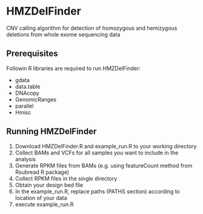 # HMZDelFinder
CNV calling algorithm for detection of homozygous and hemizygous deletions from whole exome sequencing data



## Prerequisites
Followin R libraries are required to run HMZDelFinder:
 * gdata
 * data.table
 * DNAcopy
 * GenomicRanges
 * parallel
 * Hmisc

## Running HMZDelFinder
1. Download HMZDelFinder.R and example_run.R to your working directory
2. Collect BAMs and VCFs for all samples you want to include in the analysis
3. Generate RPKM files from BAMs (e.g. using featureCount method from Rsubread R package)
4. Collect RPKM files in the single directory
5. Obtain your design bed file 
6. In the example_run.R, replace paths (PATHS section) according to location of your data
7. execute example_run.R
